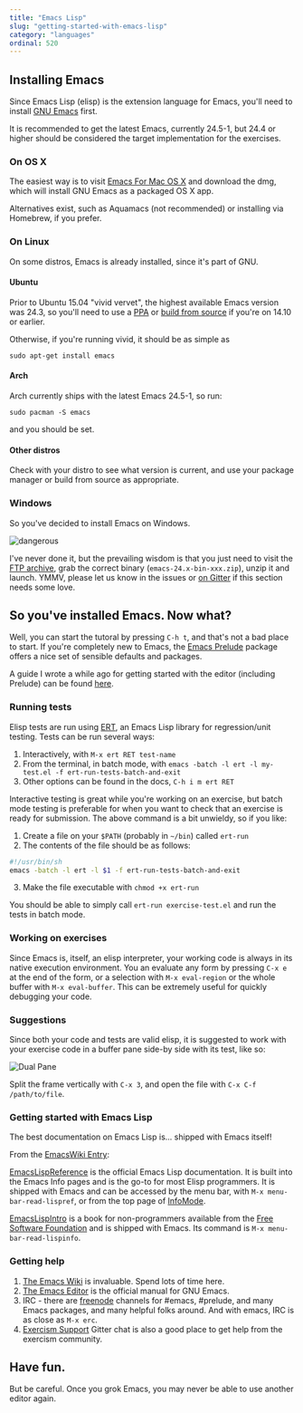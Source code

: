 ```yaml
---
title: "Emacs Lisp"
slug: "getting-started-with-emacs-lisp"
category: "languages"
ordinal: 520
---
```


## Installing Emacs

Since Emacs Lisp (elisp) is the extension language for Emacs, you'll need to
install [GNU Emacs][emacs] first.

It is recommended to get the latest Emacs, currently 24.5-1, but 24.4 or higher
should be considered the target implementation for the exercises.

### On OS X

The easiest way is to visit [Emacs For Mac OS X][emacs-osx]
and download the dmg, which will install GNU Emacs as a packaged OS X app.

Alternatives exist, such as Aquamacs (not recommended) or installing via
Homebrew, if you prefer.

### On Linux

On some distros, Emacs is already installed, since it's part of GNU.

#### Ubuntu

Prior to Ubuntu 15.04 "vivid vervet", the highest available Emacs version was
24.3, so you'll need to use a [PPA][ppa] or [build from source][source] if
you're on 14.10 or earlier.

Otherwise, if you're running vivid, it should be as simple as

`sudo apt-get install emacs`

#### Arch

Arch currently ships with the latest Emacs 24.5-1, so run:

`sudo pacman -S emacs`

and you should be set.

#### Other distros

Check with your distro to see what version is current, and use your package
manager or build from source as appropriate.

### Windows

So you've decided to install Emacs on Windows.

![dangerous](http://www.zeldauniverse.net/wp-content/uploads/2012/01/83-Image-2.jpg)

I've never done it, but the prevailing wisdom is that you just need to visit
the [FTP archive][winftp], grab the correct binary (`emacs-24.x-bin-xxx.zip`),
unzip it and launch. YMMV, please let us know in the issues or
[on Gitter][support] if this section needs some love.

## So you've installed Emacs. Now what?

Well, you can start the tutoral by pressing `C-h t`, and that's not a bad
place to start. If you're completely new to Emacs, the [Emacs Prelude][prelude]
package offers a nice set of sensible defaults and packages.

A guide I wrote a while ago  for getting started with the editor
(including Prelude) can be found [here][dark-side].

### Running tests

Elisp tests are run using [ERT][ert], an Emacs Lisp library for
regression/unit testing. Tests can be run several ways:

1. Interactively, with `M-x ert RET test-name`
2. From the terminal, in batch mode, with
`emacs -batch -l ert -l my-test.el -f ert-run-tests-batch-and-exit`
3. Other options can be found in the docs, `C-h i m ert RET`

Interactive testing is great while you're working on an exercise, but batch mode
testing is preferable for when you want to check that an exercise is ready for
submission. The above command is a bit unwieldy, so if you like:

1. Create a file on your `$PATH` (probably in `~/bin`) called `ert-run`
2. The contents of the file should be as follows:
```bash
#!/usr/bin/sh
emacs -batch -l ert -l $1 -f ert-run-tests-batch-and-exit
```
3. Make the file executable with `chmod +x ert-run`

You should be able to simply call `ert-run exercise-test.el` and run the
tests in batch mode.

### Working on exercises

Since Emacs is, itself, an elisp interpreter, your working code is always in
its native execution environment. You an evaluate any form by pressing `C-x e`
at the end of the form, or a selection with `M-x eval-region` or the whole
buffer with `M-x eval-buffer`. This can be extremely useful for quickly
debugging your code.

### Suggestions

Since both your code and tests are valid elisp, it is suggested to work with
your exercise code in a buffer pane side-by side with its test, like so:

![Dual Pane](/img/setup/emacs/dual-pane.png)

Split the frame vertically with `C-x 3`, and open the file with
`C-x C-f /path/to/file`.

### Getting started with Emacs Lisp

The best documentation on Emacs Lisp is... shipped with Emacs itself!

From the [EmacsWiki Entry][wiki-elisp]:

[EmacsLispReference][elref] is the official Emacs Lisp documentation. It
is built into the Emacs Info pages and is the go-to for most Elisp programmers.
It is shipped with Emacs and can be accessed by the menu bar, with
`M-x menu-bar-read-lispref`, or from the top page of [InfoMode][infomode].

[EmacsLispIntro][elintro] is a book for non-programmers available from the
[Free Software Foundation][fsf] and is shipped with Emacs. Its command is
`M-x menu-bar-read-lispinfo`.

### Getting help

1. [The Emacs Wiki][wiki] is invaluable. Spend lots of time here.
2. [The Emacs Editor][man] is the official manual for GNU Emacs.
3. IRC - there are [freenode][freenode] channels for #emacs, #prelude, and many
Emacs packages, and many helpful folks around. And with emacs, IRC is as close
as `M-x erc`.
4. [Exercism Support][support] Gitter chat is also a good place to get help from
the exercism community.

## Have fun.

But be careful. Once you grok Emacs, you may never be able to use another editor
again.





[emacs]: http://www.gnu.org/software/emacs/
[emacs-osx]: http://emacsformacosx.com/
[ppa]: https://launchpad.net/ubuntu/+ppas?name_filter=emacs
[source]: http://linuxg.net/how-to-install-emacs-24-4-on-ubuntu-14-10-ubuntu-14-04-and-derivative-systems/
[winftp]: http://ftp.wayne.edu/gnu/emacs/windows/
[support]: https://gitter.im/exercism/support
[prelude]: http://batsov.com/prelude/
[dark-side]: http://decomplecting.org/blog/2014/10/23/welcome-to-the-dark-side-switching-to-emacs/
[ert]: http://www.emacswiki.org/emacs/ErtTestLibrary
[wiki]: http://emacswiki.org/
[man]:http://www.gnu.org/software/emacs/manual/html_node/emacs/index.html
[freenode]: https://freenode.net/
[wiki-elisp]: http://www.emacswiki.org/emacs/EmacsLisp
[elref]: http://www.emacswiki.org/emacs/EmacsLispReference
[elintro]: http://www.emacswiki.org/emacs/EmacsLispIntro
[infomode]:http://www.emacswiki.org/emacs/InfoMode
[fsf]: http://www.emacswiki.org/emacs/FreeSoftwareFoundation
